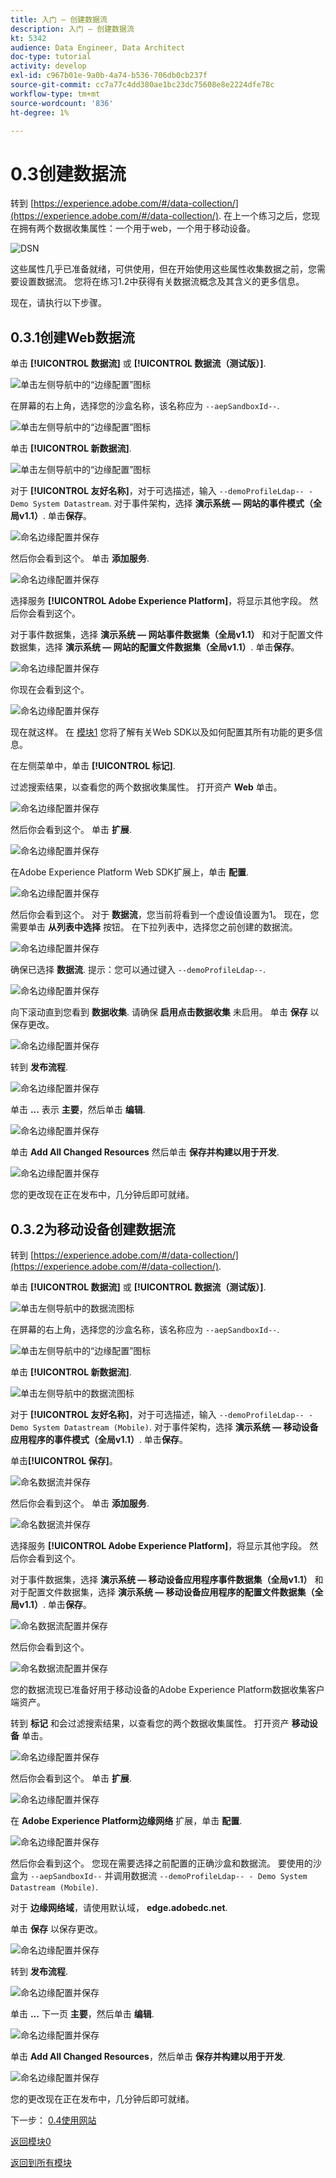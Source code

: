 ```yaml
---
title: 入门 — 创建数据流
description: 入门 — 创建数据流
kt: 5342
audience: Data Engineer, Data Architect
doc-type: tutorial
activity: develop
exl-id: c967b01e-9a0b-4a74-b536-706db0cb237f
source-git-commit: cc7a77c4dd380ae1bc23dc75608e8e2224dfe78c
workflow-type: tm+mt
source-wordcount: '836'
ht-degree: 1%

---
```


# 0.3创建数据流

转到 [https://experience.adobe.com/#/data-collection/](https://experience.adobe.com/#/data-collection/). 在上一个练习之后，您现在拥有两个数据收集属性：一个用于web，一个用于移动设备。

![DSN](./images/launchprop.png)

这些属性几乎已准备就绪，可供使用，但在开始使用这些属性收集数据之前，您需要设置数据流。 您将在练习1.2中获得有关数据流概念及其含义的更多信息。

现在，请执行以下步骤。

## 0.3.1创建Web数据流

单击 **[!UICONTROL 数据流]** 或 **[!UICONTROL 数据流（测试版）]**.

![单击左侧导航中的“边缘配置”图标](./images/edgeconfig1a.png)

在屏幕的右上角，选择您的沙盒名称，该名称应为 `--aepSandboxId--`.

![单击左侧导航中的“边缘配置”图标](./images/edgeconfig1b.png)

单击 **[!UICONTROL 新数据流]**.

![单击左侧导航中的“边缘配置”图标](./images/edgeconfig1.png)

对于 **[!UICONTROL 友好名称]**，对于可选描述，输入 `--demoProfileLdap-- - Demo System Datastream`. 对于事件架构，选择 **演示系统 — 网站的事件模式（全局v1.1）**. 单击&#x200B;**保存**。

![命名边缘配置并保存](./images/edgeconfig2.png)

然后你会看到这个。 单击 **添加服务**.

![命名边缘配置并保存](./images/edgeconfig3.png)

选择服务 **[!UICONTROL Adobe Experience Platform]**，将显示其他字段。 然后你会看到这个。

对于事件数据集，选择 **演示系统 — 网站事件数据集（全局v1.1）** 和对于配置文件数据集，选择 **演示系统 — 网站的配置文件数据集（全局v1.1）**. 单击&#x200B;**保存**。

![命名边缘配置并保存](./images/edgeconfig4.png)

你现在会看到这个。

![命名边缘配置并保存](./images/edgeconfig5.png)

现在就这样。 在 [模块1](./../module1/data-ingestion-launch-web-sdk.md) 您将了解有关Web SDK以及如何配置其所有功能的更多信息。

在左侧菜单中，单击 **[!UICONTROL 标记]**.

过滤搜索结果，以查看您的两个数据收集属性。 打开资产 **Web** 单击。

![命名边缘配置并保存](./images/edgeconfig10a.png)

然后你会看到这个。 单击 **扩展**.

![命名边缘配置并保存](./images/edgeconfig11.png)

在Adobe Experience Platform Web SDK扩展上，单击 **配置**.

![命名边缘配置并保存](./images/edgeconfig12.png)

然后你会看到这个。 对于 **数据流**，您当前将看到一个虚设值设置为1。 现在，您需要单击 **从列表中选择** 按钮。 在下拉列表中，选择您之前创建的数据流。

![命名边缘配置并保存](./images/edgeconfig13.png)

确保已选择 **数据流**. 提示：您可以通过键入 `--demoProfileLdap--`.

![命名边缘配置并保存](./images/edgeconfig14.png)

向下滚动直到您看到 **数据收集**. 请确保 **启用点击数据收集** 未启用。 单击 **保存** 以保存更改。

![命名边缘配置并保存](./images/edgeconfig14a.png)

转到 **发布流程**.

![命名边缘配置并保存](./images/edgeconfig15.png)

单击 **...** 表示 **主要**，然后单击 **编辑**.

![命名边缘配置并保存](./images/edgeconfig16.png)

单击 **Add All Changed Resources** 然后单击 **保存并构建以用于开发**.

![命名边缘配置并保存](./images/edgeconfig17.png)

您的更改现在正在发布中，几分钟后即可就绪。

## 0.3.2为移动设备创建数据流

转到 [https://experience.adobe.com/#/data-collection/](https://experience.adobe.com/#/data-collection/).

单击 **[!UICONTROL 数据流]** 或 **[!UICONTROL 数据流（测试版）]**.

![单击左侧导航中的数据流图标](./images/edgeconfig1a.png)

在屏幕的右上角，选择您的沙盒名称，该名称应为 `--aepSandboxId--`.

![单击左侧导航中的“边缘配置”图标](./images/edgeconfig1b.png)

单击 **[!UICONTROL 新数据流]**.

![单击左侧导航中的数据流图标](./images/edgeconfig1.png)

对于 **[!UICONTROL 友好名称]**，对于可选描述，输入 `--demoProfileLdap-- - Demo System Datastream (Mobile)`. 对于事件架构，选择 **演示系统 — 移动设备应用程序的事件模式（全局v1.1）**. 单击&#x200B;**保存**。

单击&#x200B;**[!UICONTROL 保存]**。

![命名数据流并保存](./images/edgeconfig2m.png)

然后你会看到这个。 单击 **添加服务**.

![命名数据流并保存](./images/edgeconfig3m.png)

选择服务 **[!UICONTROL Adobe Experience Platform]**，将显示其他字段。 然后你会看到这个。

对于事件数据集，选择 **演示系统 — 移动设备应用程序事件数据集（全局v1.1）** 和对于配置文件数据集，选择 **演示系统 — 移动设备应用程序的配置文件数据集（全局v1.1）**. 单击&#x200B;**保存**。

![命名数据流配置并保存](./images/edgeconfig4m.png)

然后你会看到这个。

![命名数据流配置并保存](./images/edgeconfig5m.png)

您的数据流现已准备好用于移动设备的Adobe Experience Platform数据收集客户端资产。

转到 **标记** 和会过滤搜索结果，以查看您的两个数据收集属性。 打开资产 **移动设备** 单击。

![命名边缘配置并保存](./images/edgeconfig10am.png)

然后你会看到这个。 单击 **扩展**.

![命名边缘配置并保存](./images/edgeconfig11m.png)

在 **Adobe Experience Platform边缘网络** 扩展，单击 **配置**.

![命名边缘配置并保存](./images/edgeconfig12m.png)

然后你会看到这个。 您现在需要选择之前配置的正确沙盒和数据流。 要使用的沙盒为 `--aepSandboxId--` 并调用数据流 `--demoProfileLdap-- - Demo System Datastream (Mobile)`.

对于 **边缘网络域**，请使用默认域， **edge.adobedc.net**.

单击 **保存** 以保存更改。

![命名边缘配置并保存](./images/edgeconfig13m.png)

转到 **发布流程**.

![命名边缘配置并保存](./images/edgeconfig15m.png)

单击 **...** 下一页 **主要**，然后单击 **编辑**.

![命名边缘配置并保存](./images/edgeconfig16m.png)

单击 **Add All Changed Resources**，然后单击 **保存并构建以用于开发**.

![命名边缘配置并保存](./images/edgeconfig17m.png)

您的更改现在正在发布中，几分钟后即可就绪。

下一步： [0.4使用网站](./ex4.md)

[返回模块0](./getting-started.md)

[返回到所有模块](./../../overview.md)